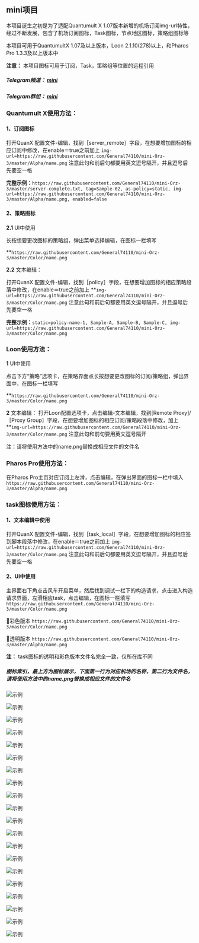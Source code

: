 ## mini项目

本项目诞生之初是为了适配Quantumult X 1.07版本新增的机场订阅img-url特性，经过不断发展，包含了机场订阅图标，Task图标，节点地区图标，策略组图标等

本项目可用于QuantumultX 1.07及以上版本，Loon 2.1.10(278)以上，和Pharos Pro 1.3.3及以上版本中

**注意：** 本项目图标可用于订阅，Task，策略组等位置的远程引用

##### Telegram频道： [mini](https://t.me/Orzmini)

##### Telegram群组： [mini](https://t.me/Orz_mini)

### Quantumult X使用方法：

####  1、订阅图标
  
  打开QuanX 配置文件-编辑，找到［server_remote］字段，在想要增加图标的相应订阅中修改，在enable＝true之前加上
  `img-url=https://raw.githubusercontent.com/General74110/mini-Orz-3/master/Alpha/name.png`
  注意此句和前后句都要用英文逗号隔开，并且逗号后先要空一格
  

  **完整示例：**`https://raw.githubusercontent.com/General74110/mini-Orz-3/master/server-complete.txt, tag=Sample-02, as-policy=static, img-url=https://raw.githubusercontent.com/General74110/mini-Orz-3/master/Alpha/name.png, enabled=false`

####  2、策略图标
  
  **2.1** UI中使用
  
  长按想要更改图标的策略组，弹出菜单选择编辑，在图标一栏填写 

**`https://raw.githubusercontent.com/General74110/mini-Orz-3/master/Color/name.png`
  
  **2.2** 文本编辑：
  
  打开QuanX 配置文件-编辑，找到［policy］字段，在想要增加图标的相应策略段落中修改，在enable＝true之前加上 
  **`img-url=https://raw.githubusercontent.com/General74110/mini-Orz-3/master/Color/name.png`  注意此句和前后句都要用英文逗号隔开，并且逗号后先要空一格

  **完整示例：**`static=policy-name-1, Sample-A, Sample-B, Sample-C, img-url=https://raw.githubusercontent.com/General74110/mini-Orz-3/master/Color/name.png`

### Loon使用方法：

  **1** UI中使用
  
  点击下方“策略”选项卡，在策略界面点长按想要更改图标的订阅/策略组，弹出界面中，在图标一栏填写 

  **`https://raw.githubusercontent.com/General74110/mini-Orz-3/master/Color/name.png`


  **2** 文本编辑：
  打开Loon配置选项卡，点击编辑-文本编辑，找到[Remote Proxy]/［Proxy Group］字段，在想要增加图标的相应订阅/策略段落中修改，加上 **`img-url=https://raw.githubusercontent.com/General74110/mini-Orz-3/master/Color/name.png`  注意此句和前句要用英文逗号隔开

注：请将使用方法中的name.png替换成相应文件的文件名

### Pharos Pro使用方法：

  在Pharos Pro主页对应订阅上左滑，点击编辑，在弹出界面的图标一栏中填入 `https://raw.githubusercontent.com/General74110/mini-Orz-3/master/Alpha/name.png`
  
### task图标使用方法：

####  1、文本编辑中使用
打开QuanX 配置文件-编辑，找到［task_local］字段，在想要增加图标的相应签到脚本段落中修改，在enable＝true之前加上 `img-url=https://raw.githubusercontent.com/General74110/mini-Orz-3/master/Color/name.png` 注意此句和前后句都要用英文逗号隔开，并且逗号后先要空一格

####  2、UI中使用
主界面右下角点击风车开启菜单，然后找到调试一栏下的构造请求，点击进入构造请求界面，左滑相应task，点击编辑，在图标一栏填写 `https://raw.githubusercontent.com/General74110/mini-Orz-3/master/Color/name.png`

🔘彩色版本 `https://raw.githubusercontent.com/General74110/mini-Orz-3/master/Color/name.png`

🔘透明版本 `https://raw.githubusercontent.com/General74110/mini-Orz-3/master/Alpha/name.png`

  **注：** task图标的透明和彩色版本文件名完全一致，仅所在库不同

##### 图标索引，最上方为图标展示，下面第一行为对应机场的名称，第二行为文件名，请将使用方法中的name.png替换成相应文件的文件名

![示例](https://raw.githubusercontent.com/General74110/mini-Orz-3/none/机场.png)

![示例](https://raw.githubusercontent.com/General74110/mini-Orz-3/none/模板1.png)

![示例](https://raw.githubusercontent.com/General74110/mini-Orz-3/none/模板2.jpg)

![示例](https://raw.githubusercontent.com/General74110/mini-Orz-3/none/模板3.jpg)

![示例](https://raw.githubusercontent.com/General74110/mini-Orz-3/none/模板4.jpg)

![示例](https://raw.githubusercontent.com/General74110/mini-Orz-3/none/模板5.jpg)

![示例](https://raw.githubusercontent.com/General74110/mini-Orz-3/none/策略.png)

![示例](https://raw.githubusercontent.com/General74110/mini-Orz-3/none/策略1.png)

![示例](https://raw.githubusercontent.com/General74110/mini-Orz-3/none/策略2.png)

![示例](https://raw.githubusercontent.com/General74110/mini-Orz-3/none/地区.png)

![示例](https://raw.githubusercontent.com/General74110/mini-Orz-3/none/地区1.png)

![示例](https://raw.githubusercontent.com/General74110/mini-Orz-3/none/Task.png)

![示例](https://raw.githubusercontent.com/General74110/mini-Orz-3/none/-1.jpg)

![示例](https://raw.githubusercontent.com/General74110/mini-Orz-3/none/-2.jpg)

![示例](https://raw.githubusercontent.com/General74110/mini-Orz-3/none/-3.jpg)

![示例](https://raw.githubusercontent.com/General74110/mini-Orz-3/none/-4.jpg)

![示例](https://raw.githubusercontent.com/General74110/mini-Orz-3/none/-5.jpg)

![示例](https://raw.githubusercontent.com/General74110/mini-Orz-3/none/-6.jpg)

![示例](https://raw.githubusercontent.com/General74110/mini-Orz-3/none/-7.jpg)

![示例](https://raw.githubusercontent.com/General74110/mini-Orz-3/none/-7.jpg)

